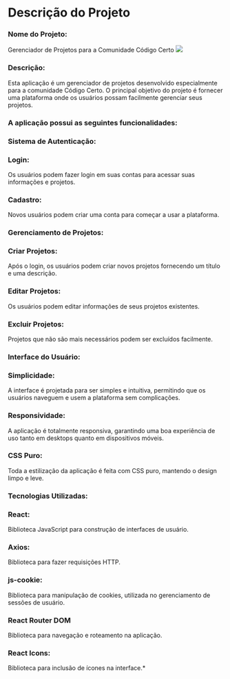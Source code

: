 <h1>Descrição do Projeto</h1>
<h3>Nome do Projeto:</h3>Gerenciador de Projetos para a Comunidade Código Certo
 <img src="https://raw.githubusercontent.com/jeffynunes09/fot/main/WhatsApp%20Image%202024-07-21%20at%2013.18.03.jpeg?token=GHSAT0AAAAAACTWFCXNJ7PEFIJ7UX5SOCGOZU5GUMA"></img>
<h3>Descrição:</h3>
Esta aplicação é um gerenciador de projetos desenvolvido especialmente para a comunidade Código Certo. O principal objetivo do projeto é fornecer uma plataforma onde os usuários possam facilmente gerenciar seus projetos.

<h3>A aplicação possui as seguintes funcionalidades:</h3>

<h3>Sistema de Autenticação:</h3>

<h3>Login:</h3> Os usuários podem fazer login em suas contas para acessar suas informações e projetos.
<h3>Cadastro:</h3> Novos usuários podem criar uma conta para começar a usar a plataforma.
<h3>Gerenciamento de Projetos:</h3>

<h3>Criar Projetos:</h3> Após o login, os usuários podem criar novos projetos fornecendo um título e uma descrição.
<h3>Editar Projetos:</h3> Os usuários podem editar informações de seus projetos existentes.
<h3>Excluir Projetos:</h3> Projetos que não são mais necessários podem ser excluídos facilmente.
<h3>Interface do Usuário:</h3>

<h3>Simplicidade:</h3> A interface é projetada para ser simples e intuitiva, permitindo que os usuários naveguem e usem a plataforma sem complicações.
<h3>Responsividade:</h3> A aplicação é totalmente responsiva, garantindo uma boa experiência de uso tanto em desktops quanto em dispositivos móveis.
<h3>CSS Puro:</h3> Toda a estilização da aplicação é feita com CSS puro, mantendo o design limpo e leve.
<h3>Tecnologias Utilizadas:</h3>

<h3>React:</h3> Biblioteca JavaScript para construção de interfaces de usuário.
<h3>Axios:</h3> Biblioteca para fazer requisições HTTP.
<h3>js-cookie:</h3> Biblioteca para manipulação de cookies, utilizada no gerenciamento de sessões de usuário.
<h3>React Router DOM</h3> Biblioteca para navegação e roteamento na aplicação.
<h3>React Icons:</h3> Biblioteca para inclusão de ícones na interface.*



